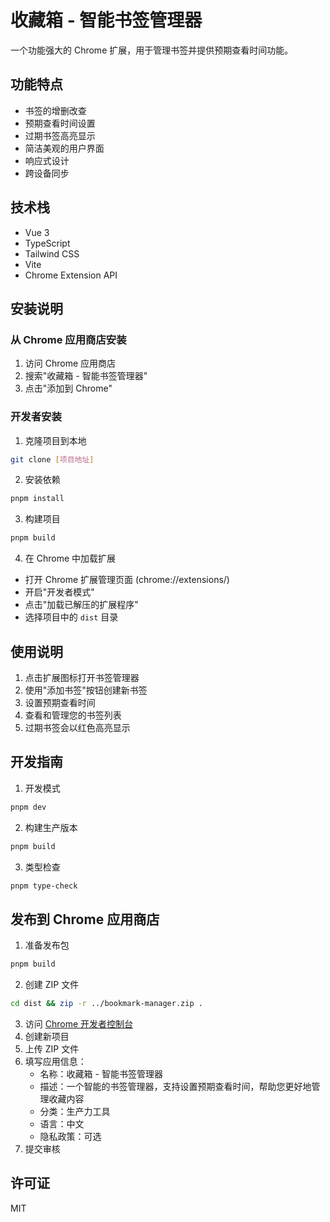 # 收藏箱 - 智能书签管理器

一个功能强大的 Chrome 扩展，用于管理书签并提供预期查看时间功能。

## 功能特点

- 书签的增删改查
- 预期查看时间设置
- 过期书签高亮显示
- 简洁美观的用户界面
- 响应式设计
- 跨设备同步

## 技术栈

- Vue 3
- TypeScript
- Tailwind CSS
- Vite
- Chrome Extension API

## 安装说明

### 从 Chrome 应用商店安装
1. 访问 Chrome 应用商店
2. 搜索"收藏箱 - 智能书签管理器"
3. 点击"添加到 Chrome"

### 开发者安装
1. 克隆项目到本地
```bash
git clone [项目地址]
```

2. 安装依赖
```bash
pnpm install
```

3. 构建项目
```bash
pnpm build
```

4. 在 Chrome 中加载扩展
- 打开 Chrome 扩展管理页面 (chrome://extensions/)
- 开启"开发者模式"
- 点击"加载已解压的扩展程序"
- 选择项目中的 `dist` 目录

## 使用说明

1. 点击扩展图标打开书签管理器
2. 使用"添加书签"按钮创建新书签
3. 设置预期查看时间
4. 查看和管理您的书签列表
5. 过期书签会以红色高亮显示

## 开发指南

1. 开发模式
```bash
pnpm dev
```

2. 构建生产版本
```bash
pnpm build
```

3. 类型检查
```bash
pnpm type-check
```

## 发布到 Chrome 应用商店

1. 准备发布包
```bash
pnpm build
```

2. 创建 ZIP 文件
```bash
cd dist && zip -r ../bookmark-manager.zip .
```

3. 访问 [Chrome 开发者控制台](https://chrome.google.com/webstore/devconsole)
4. 创建新项目
5. 上传 ZIP 文件
6. 填写应用信息：
   - 名称：收藏箱 - 智能书签管理器
   - 描述：一个智能的书签管理器，支持设置预期查看时间，帮助您更好地管理收藏内容
   - 分类：生产力工具
   - 语言：中文
   - 隐私政策：可选
7. 提交审核

## 许可证

MIT 